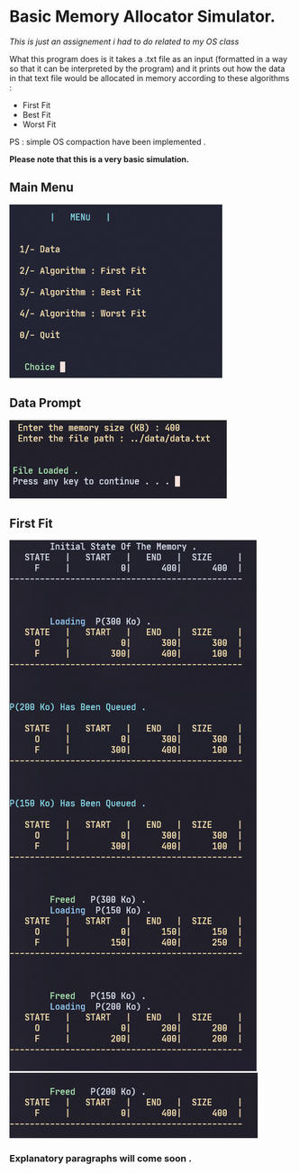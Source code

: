 # Basic Memory Allocator Simulator.

*This is just an assignement i had to do related to my OS class*

What this program does is it takes a .txt file as an input (formatted in a way so that it can be interpreted by the program) and it prints out how the data in that text file would be allocated in memory according to these algorithms :
- First Fit
- Best Fit
- Worst Fit

PS : simple OS compaction have been implemented .

**Please note that this is a very basic simulation.**


## Main Menu 
![Menu Screenshot](./screenshots/menu.jpg)


## Data Prompt
![Data Screenshot](./screenshots/data.jpg)

## First Fit
![FirstFit Screenshot](./screenshots/algo.jpg)
![FirstFit Screenshot](./screenshots/algo2.jpg)


### Explanatory paragraphs will come soon .
